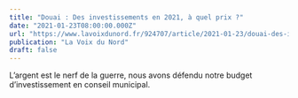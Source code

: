 ```yaml
---
title: "Douai : Des investissements en 2021, à quel prix ?"
date: "2021-01-23T08:00:00.000Z"
url: "https://www.lavoixdunord.fr/924707/article/2021-01-23/douai-des-investissements-en-2021-quel-prix"
publication: "La Voix du Nord"
draft: false
---
```


L’argent est le nerf de la guerre, nous avons défendu notre budget d’investissement en conseil municipal.
